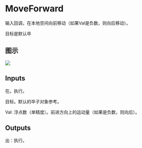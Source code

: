 # MoveForward

输入回调，在本地空间向前移动（如果Val是负数，则向后移动）。

目标是默认卒

## 图示

![]($-20221218-20193155.png)

## Inputs

在。执行。

目标。默认的卒子对象参考。

Val: 浮点数（单精度）。前进方向上的运动量（如果是负数，则向后）。  

## Outputs

出：执行。
